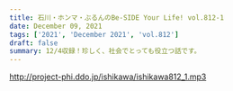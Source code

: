 ```yaml
---
title: 石川・ホンマ・ぶるんのBe-SIDE Your Life! vol.812-1
date: December 09, 2021
tags: ['2021', 'December 2021', 'vol.812']
draft: false
summary: 12/4収録！珍しく、社会でとっても役立つ話です。
---
```


http://project-phi.ddo.jp/ishikawa/ishikawa812_1.mp3
